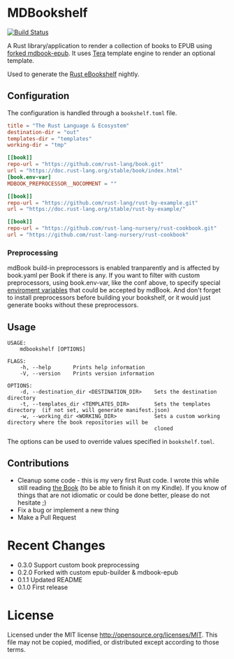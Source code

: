  # MDBookshelf

[![Build Status](https://github.com/dieterplex/mdbookshelf/workflows/Tests/badge.svg?branch=main)](https://github.com/dieterplex/mdbookshelf/actions?workflow=Tests)

A Rust library/application to render a collection of books to EPUB using [forked mdbook-epub](https://github.com/dieterplex/mdbook-epub).
It uses [Tera](https://github.com/Keats/tera) template engine to render an optional template.

Used to generate the [Rust eBookshelf](https://dieterplex.github.io/rust-ebookshelf) nightly.

## Configuration

The configuration is handled through a `bookshelf.toml` file.

```toml
title = "The Rust Language & Ecosystem"
destination-dir = "out"
templates-dir = "templates"
working-dir = "tmp"

[[book]]
repo-url = "https://github.com/rust-lang/book.git"
url = "https://doc.rust-lang.org/stable/book/index.html"
[book.env-var]
MDBOOK_PREPROCESSOR__NOCOMMENT = ""

[[book]]
repo-url = "https://github.com/rust-lang/rust-by-example.git"
url = "https://doc.rust-lang.org/stable/rust-by-example/"

[[book]]
repo-url = "https://github.com/rust-lang-nursery/rust-cookbook.git"
url = "https://github.com/rust-lang-nursery/rust-cookbook"
```

### Preprocessing

mdBook build-in preprocessors is enabled tranparently and is affected by book.yaml per Book if there is any.
If you want to filter with custom preprocessors, using book.env-var, like the conf above, to specify special [enviroment variables](https://rust-lang.github.io/mdBook/format/configuration/environment-variables.html) that could be accepted by mdBook.
And don't forget to install preprocessors before building your bookshelf, or it would just generate books without these preprocessors.


## Usage

```
USAGE:
    mdbookshelf [OPTIONS]

FLAGS:
    -h, --help       Prints help information
    -V, --version    Prints version information

OPTIONS:
    -d, --destination_dir <DESTINATION_DIR>    Sets the destination directory
    -t, --templates_dir <TEMPLATES_DIR>        Sets the templates directory  (if not set, will generate manifest.json)
    -w, --working_dir <WORKING_DIR>            Sets a custom working directory where the book repositories will be
                                               cloned
```

The options can be used to override values specified in `bookshelf.toml`.

## Contributions

- Cleanup some code - this is my very first Rust code. I wrote this while still reading [the Book](https://doc.rust-lang.org/book/) (to be able to finish it on my Kindle). If you know of things that are not idiomatic or could be done better, please do not hesitate ;)
- Fix a bug or implement a new thing
- Make a Pull Request

# Recent Changes

- 0.3.0 Support custom book preprocessing
- 0.2.0 Forked with custom epub-builder & mdbook-epub
- 0.1.1 Updated README
- 0.1.0 First release

# License

Licensed under the MIT license http://opensource.org/licenses/MIT.
This file may not be copied, modified, or distributed except according to those terms.
